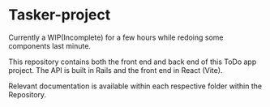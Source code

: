 # Tasker-project

Currently a WIP(Incomplete) for a few hours while redoing some components last minute.

This repository contains both the front end and back end of this ToDo app project.
The API is built in Rails and the front end in React (Vite).

Relevant documentation is available within each respective folder within the Repository.